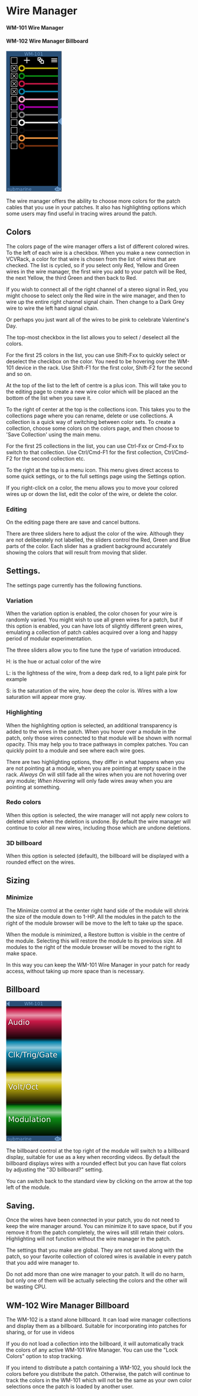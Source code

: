 # Wire Manager
#### WM-101 Wire Manager
#### WM-102 Wire Manager Billboard

![View of the Wire Manager](WM.png "Wire Manager")

The wire manager offers the ability to choose more colors for the patch cables that you use in your patches. It also has highlighting options 
which some users may find useful in tracing wires around the patch.

## Colors

The colors page of the wire manager offers a list of different colored wires. To the left of each wire is a checkbox. When you make a new connection
in VCVRack, a color for that wire is chosen from the list of wires that are checked. The list is cycled, so if you select only Red, Yellow and Green
wires in the wire manager, the first wire you add to your patch will be Red, the next Yellow, the third Green and then back to Red. 

If you wish to connect all of the right channel of a stereo signal in Red, you might choose to select only the Red wire in the wire manager, and 
then to wire up the entire right channel signal chain. Then change to a Dark Grey wire to wire the left hand signal chain.

Or perhaps you just want all of the wires to be pink to celebrate Valentine's Day.

The top-most checkbox in the list allows you to select / deselect all the colors.

For the first 25 colors in the list, you can use Shift-Fxx to quickly select or deselect the checkbox on the color. You need to be hovering over the WM-101 device in the rack. Use Shift-F1 for the first color, Shift-F2 for the second and so on.

At the top of the list to the left of centre is a plus icon. This will take you to the editing page to create a new wire color which will
be placed an the bottom of the list when you save it.

To the right of center at the top is the collections icon. This takes you to the collections page where you can rename, delete or use collections. A collection is a quick way of switching between color sets. To create a collection, choose some colors on the colors page, and then choose to 'Save Collection' using the main menu.

For the first 25 collections in the list, you can use Ctrl-Fxx or Cmd-Fxx to switch to that collection. Use Ctrl/Cmd-F1 for the first collection, Ctrl/Cmd-F2 for the second collection etc.

To the right at the top is a menu icon. This menu gives direct access to some quick settings, or to the full settings page using the Settings option.

If you right-click on a color, the menu allows you to move your colored wires up or down the list, edit the color of the wire, or delete the color.

### Editing

On the editing page there are save and cancel buttons. 

There are three sliders here to adjust the color of the wire. Although they are not deliberately not labelled, the sliders control the Red, Green and Blue 
parts of the color. Each slider has a gradient background accurately showing the colors that will result from moving that slider. 

## Settings.

The settings page currently has the following functions.

### Variation

When the variation option is enabled, the color chosen for your wire is randomly varied. You might wish to use all green wires for a patch,
but if this option is enabled, you can have lots of slightly different green wires, emulating a collection of patch cables acquired over a 
long and happy period of modular experimentation.

The three sliders allow you to fine tune the type of variation introduced.

H: is the hue or actual color of the wire

L: is the lightness of the wire, from a deep dark red, to a light pale pink for example

S: is the saturation of the wire, how deep the color is. Wires with a low saturation will appear more gray.

### Highlighting

When the highlighting option is selected, an additional transparency is added to the wires in the patch. When you hover over a 
module in the patch, only those wires connected to that module will be shown with normal opacity. This may help you to trace pathways
in complex patches. You can quickly point to a module and see where each wire goes.

There are two highlighting options, they differ in what happens when you are not pointing at a module, when you are pointing at empty space in the 
rack. *Always On* will still fade all the wires when you are not hovering over any module; *When Hovering* will only fade wires away when you 
are pointing at something.

### Redo colors

When this option is selected, the wire manager will not apply new colors to deleted wires when the deletion is undone. By default the wire manager will continue to color all new wires, including those which are undone deletions.

### 3D billboard

When this option is selected (default), the billboard will be displayed with a rounded effect on the wires.

## Sizing

### Minimize

The Minimize control at the center right hand side of the module will shrink the size of the module down to 1-HP. All the modules in the patch to the right of the module browser will be move to the left to take up the space. 

When the module is minimized, a Restore button is visible in the centre of the module. Selecting this will restore the module to its previous size. All modules to the right of the module browser will be moved to the right to make space.

In this way you can keep the WM-101 Wire Manager in your patch for ready access, without taking up more space than is necessary.

## Billboard

![View of the Wire Manager Billboard](WM-Billboard.png "Billboard View")

The billboard control at the top right of the module will switch to a billboard display, suitable for use as a key when recording videos. By default the billboard displays wires with a rounded effect but you can have flat colors by adjusting the "3D billboard?" setting.

You can switch back to the standard view by clicking on the arrow at the top left of the module.


## Saving.

Once the wires have been connected in your patch, you do not need to keep the wire manager around. You can minimize it to save space, but if 
you remove it from the patch completely, the wires will still retain their colors. Highlighting will not function without the wire
manager in the patch.

The settings that you make are global. They are not saved along with the patch, so your favorite collection of colored wires is available in
every patch that you add wire manager to.

Do not add more than one wire manager to your patch. It will do no harm, but only one of them will be actually selecting the colors and the 
other will be wasting CPU.

## WM-102 Wire Manager Billboard

The WM-102 is a stand alone billboard. It can load wire manager collections and display them as a billboard. Suitable for incorporating into patches for sharing, or for use in videos

If you do not load a collection into the billboard, it will automatically track the colors of any active WM-101 Wire Manager. You can use the "Lock Colors" option to stop tracking.

If you intend to distribute a patch containing a WM-102, you should lock the colors before you distribute the patch. Otherwise, the patch will continue to track the colors in the WM-101 which will not be the same as your own color selections once the patch is loaded by another user.
